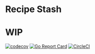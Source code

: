 # Recipe Stash

# WIP

[![codecov](https://codecov.io/gh/nickysemenza/food/branch/master/graph/badge.svg)](https://codecov.io/gh/nickysemenza/food)
[![Go Report Card](https://goreportcard.com/badge/github.com/nickysemenza/food)](https://goreportcard.com/report/github.com/nickysemenza/food)
[![CircleCI](https://circleci.com/gh/nickysemenza/food.svg?style=svg)](https://circleci.com/gh/nickysemenza/food)
